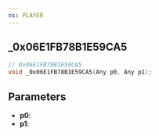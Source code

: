 ```yaml
---
ns: PLAYER
---
```

## _0x06E1FB78B1E59CA5

```c
// 0x06E1FB78B1E59CA5
void _0x06E1FB78B1E59CA5(Any p0, Any p1);
```

## Parameters
* **p0**:
* **p1**:
